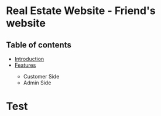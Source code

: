 # Real Estate Website - Friend's website

## Table of contents 
<ul>
  <a href="#introduction"><li>Introduction</li></a>
  <a href="#features"><li>Features</li></a>
    <ul>
      <li>Customer Side</li>
      <li>Admin Side</li>
    </ul>
</ul>

<h1 class = "test">Test</h1>


